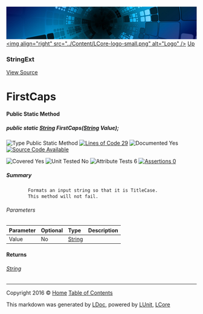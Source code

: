 ![](../Content/LCore-banner-small.png "")
[&lt;img align=&quot;right&quot; src=&quot;../Content/LCore-logo-small.png&quot; alt=&quot;Logo&quot; /&gt;](../../README.md)
[Up](StringExt.md)

### StringExt
[View Source](../Extensions/Reference%20Types/StringExt.cs)

# FirstCaps

#### Public Static Method

##### public static <a href="https://msdn.microsoft.com/en-us/library/system.string.aspx" alt="">String</a> FirstCaps(<a href="https://msdn.microsoft.com/en-us/library/system.string.aspx" alt="">String</a> Value);

![Type Public Static Method](http://b.repl.ca/v1/Type-Public%20Static%20Method-blue.png "") [![Lines of Code 29](http://b.repl.ca/v1/Lines%20of%20Code-29-blue.png "")](../Extensions/Reference%20Types/StringExt.cs#L571)    ![Documented Yes](http://b.repl.ca/v1/Documented-Yes-brightgreen.png "") [![Source Code Available](http://b.repl.ca/v1/Source%20Code-Available-brightgreen.png "")](../Extensions/Reference%20Types/StringExt.cs#L571)

![Covered Yes](http://b.repl.ca/v1/Covered-Yes-brightgreen.png "") ![Unit Tested No](http://b.repl.ca/v1/Unit%20Tested-No-lightgrey.png "") ![Attribute Tests 6](http://b.repl.ca/v1/Attribute%20Tests-6-brightgreen.png "") [![Assertions 0](http://b.repl.ca/v1/Assertions-0-lightgrey.png "")](../Extensions/Reference%20Types/StringExt.cs)

##### Summary

            Formats an input string so that it is TitleCase.
            This method will not fail.
            

###### Parameters

Parameter | Optional | Type | Description
:---  | :---  | :---  | :--- 
Value | No | [String](https://msdn.microsoft.com/en-us/library/system.string.aspx) | 


#### Returns

###### [String](https://msdn.microsoft.com/en-us/library/system.string.aspx)



---

Copyright 2016 &copy; [Home](../../README.md) [Table of Contents](../../TableOfContents.md)

This markdown was generated by [LDoc](https://github.com/CodeSingularity/LDoc), powered by [LUnit](https://github.com/CodeSingularity/LUnit), [LCore](https://github.com/CodeSingularity/LCore)
